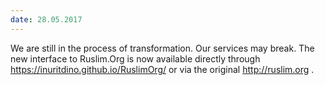 ```yaml
---
date: 28.05.2017
---
```


We are still in the process of transformation. Our services may
break. The new interface to Ruslim.Org is now available directly
through <https://inuritdino.github.io/RuslimOrg/> or via the original
<http://ruslim.org> .
